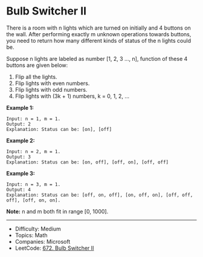 # Bulb Switcher II

There is a room with n lights which are turned on initially and 4 buttons on the wall. After performing exactly m unknown operations towards buttons, you need to return how many different kinds of status of the n lights could be.

Suppose n lights are labeled as number [1, 2, 3 ..., n], function of these 4 buttons are given below:

1. Flip all the lights.
2. Flip lights with even numbers.
3. Flip lights with odd numbers.
4. Flip lights with (3k + 1) numbers, k = 0, 1, 2, ...

**Example 1:**
```
Input: n = 1, m = 1.
Output: 2
Explanation: Status can be: [on], [off]
```
**Example 2:**
```
Input: n = 2, m = 1.
Output: 3
Explanation: Status can be: [on, off], [off, on], [off, off]
```
**Example 3:**
```
Input: n = 3, m = 1.
Output: 4
Explanation: Status can be: [off, on, off], [on, off, on], [off, off, off], [off, on, on].
```
**Note:** n and m both fit in range [0, 1000].

---

* Difficulty: Medium
* Topics: Math
* Companies: Microsoft
* LeetCode: [672. Bulb Switcher II](https://leetcode.com/problems/bulb-switcher-ii/description/)

